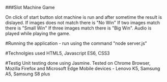 ###Slot Machine Game

On click of start button slot machine is run and after sometime the result is dislayed.
If images does not match there is  "No Win"
If two images match there is "Small Win"
If three images match there is "Big Win".
Audio is played while playing the game.

#Running the application -
run using the command "node server.js"

#Technolgies used
HTML5, Javascript ES6, CSS3

#Testig
Unit testing done using Jasmine.
Tested on Chrome Browser, Mozilla Firefox and Microsoft Edge
Mobile devices - Lenovo K5, Samsung A5, Samsung S8 plus